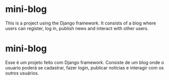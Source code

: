 
# mini-blog
This is a project using the Django framework. It consists of a blog where users can register, log in, publish news and interact with other users.


# mini-blog
 Esse é um projeto feito com Django framework. Consiste de um blog onde o usuario poderá se cadastrar, fazer login, publicar notícias e interagir com os outros usuários.
